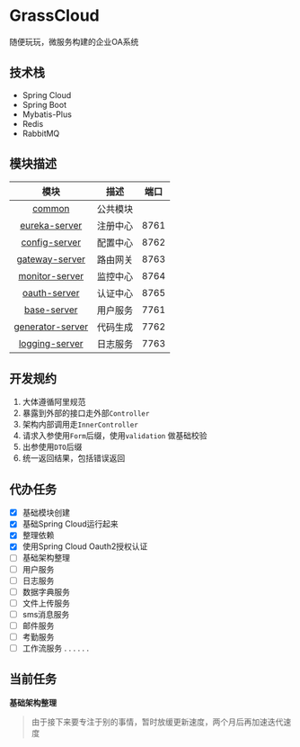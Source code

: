 # GrassCloud

随便玩玩，微服务构建的企业OA系统

## 技术栈

- Spring Cloud
- Spring Boot
- Mybatis-Plus
- Redis
- RabbitMQ

## 模块描述

|                             模块                             |   描述   | 端口 |
| :----------------------------------------------------------: | :------: | :--: |
| [common](<https://github.com/felixu1992/GrassCloud/blob/master/common/HELP.md>) | 公共模块 |      |
| [eureka-server](<https://github.com/felixu1992/GrassCloud/blob/master/eureka-server/HELP.md>) | 注册中心 | 8761 |
| [config-server](<https://github.com/felixu1992/GrassCloud/blob/master/config-server/HELP.md>) | 配置中心 | 8762 |
| [gateway-server](<https://github.com/felixu1992/GrassCloud/blob/master/gateway-server/HELP.md>) | 路由网关 | 8763 |
| [monitor-server](<https://github.com/felixu1992/GrassCloud/blob/master/monitor-server/HELP.md>) | 监控中心 | 8764 |
| [oauth-server](<https://github.com/felixu1992/GrassCloud/blob/master/oauth-server/HELP.md>) | 认证中心 | 8765 |
| [base-server](<https://github.com/felixu1992/GrassCloud/blob/master/base-server/HELP.md>) | 用户服务 | 7761 |
| [generator-server](<https://github.com/felixu1992/GrassCloud/blob/master/generator-server/HELP.md>) | 代码生成 | 7762 |
| [logging-server](<https://github.com/felixu1992/GrassCloud/blob/master/logging-server/HELP.md>) | 日志服务 | 7763 |

## 开发规约
1. 大体遵循阿里规范
2. 暴露到外部的接口走外部`Controller` 
3. 架构内部调用走`InnerController`
4. 请求入参使用`Form`后缀，使用`validation` 做基础校验
5. 出参使用`DTO`后缀
6. 统一返回结果，包括错误返回

## 代办任务

- [x] 基础模块创建
- [x] 基础Spring Cloud运行起来
- [x] 整理依赖
- [x] 使用Spring Cloud Oauth2授权认证
- [ ] 基础架构整理
- [ ] 用户服务
- [ ] 日志服务
- [ ] 数据字典服务
- [ ] 文件上传服务
- [ ] sms消息服务
- [ ] 邮件服务
- [ ] 考勤服务
- [ ] 工作流服务
  . . . . . . 

## 当前任务
**基础架构整理**

> 由于接下来要专注于别的事情，暂时放缓更新速度，两个月后再加速迭代速度